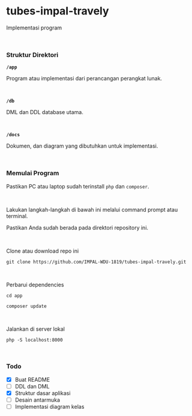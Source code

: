 # tubes-impal-travely

<p>Implementasi program</p>
<br />

### Struktur Direktori
<p><strong><code>/app</code></strong></p>
<p>Program atau implementasi dari perancangan perangkat lunak.</p>
<br />

<p><strong><code>/db</code></strong></p>
<p>DML dan DDL database utama.</p>
<br />

<p><strong><code>/docs</code></strong></p>
<p>Dokumen, dan diagram yang dibutuhkan untuk implementasi.</p>
<br />
  
### Memulai Program
<p>Pastikan PC atau laptop sudah terinstall <code>php</code> dan <code>composer</code>.</p>
<br />

<p>Lakukan langkah-langkah di bawah ini melalui command prompt atau terminal.</p>
<p>Pastikan Anda sudah berada pada direktori repository ini.</p>
<br />

<p>Clone atau download repo ini</p>
<p><code>git clone https://github.com/IMPAL-WDU-1819/tubes-impal-travely.git</code></p>
<br />

<p>Perbarui dependencies</p>
<p><code>cd app</code></p>
<p><code>composer update</code></p>
<br />

<p>Jalankan di server lokal</p>
<p><code>php -S localhost:8000</code></p>
<br />

### Todo
- [x] Buat README
- [ ] DDL dan DML
- [x] Struktur dasar aplikasi
- [ ] Desain antarmuka
- [ ] Implementasi diagram kelas
